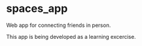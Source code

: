 # spaces_app
Web app for connecting friends in person.

This app is being developed as a learning excercise.
